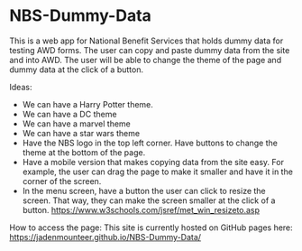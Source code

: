 # NBS-Dummy-Data
This is a web app for National Benefit Services that holds dummy data for testing AWD forms. The user can copy and paste dummy data from the site and into AWD.
The user will be able to change the theme of the page and dummy data at the click of a button.

Ideas:
- We can have a Harry Potter theme.
- We can have a DC theme
- We can have a marvel theme
- We can have a star wars theme
- Have the NBS logo in the top left corner. Have buttons to change the theme at the bottom of the page.
- Have a mobile version that makes copying data from the site easy. For example, the user can drag the page to make it smaller and have it in the corner of the screen.
- In the menu screen, have a button the user can click to resize the screen. That way, they can make the screen smaller at the click of a button. https://www.w3schools.com/jsref/met_win_resizeto.asp

How to access the page:
This site is currently hosted on GitHub pages here: https://jadenmounteer.github.io/NBS-Dummy-Data/
